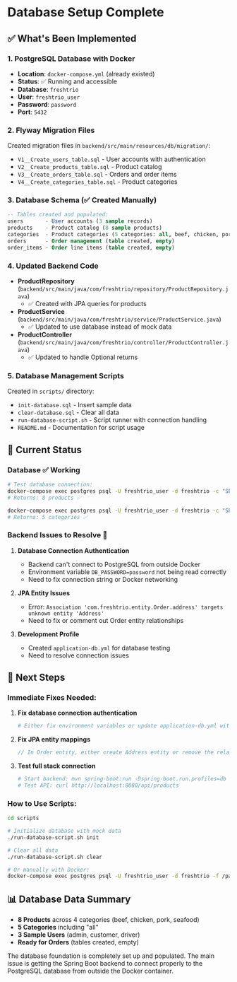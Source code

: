 # Database Setup Complete

## ✅ What's Been Implemented

### 1. PostgreSQL Database with Docker
- **Location**: `docker-compose.yml` (already existed)
- **Status**: ✅ Running and accessible
- **Database**: `freshtrio`
- **User**: `freshtrio_user` 
- **Password**: `password`
- **Port**: `5432`

### 2. Flyway Migration Files
Created migration files in `backend/src/main/resources/db/migration/`:
- `V1__Create_users_table.sql` - User accounts with authentication
- `V2__Create_products_table.sql` - Product catalog
- `V3__Create_orders_table.sql` - Orders and order items
- `V4__Create_categories_table.sql` - Product categories

### 3. Database Schema (✅ Created Manually)
```sql
-- Tables created and populated:
users       - User accounts (3 sample records)
products    - Product catalog (8 sample products)
categories  - Product categories (5 categories: all, beef, chicken, pork, seafood)
orders      - Order management (table created, empty)
order_items - Order line items (table created, empty)
```

### 4. Updated Backend Code
- **ProductRepository** (`backend/src/main/java/com/freshtrio/repository/ProductRepository.java`)
  - ✅ Created with JPA queries for products
- **ProductService** (`backend/src/main/java/com/freshtrio/service/ProductService.java`)
  - ✅ Updated to use database instead of mock data
- **ProductController** (`backend/src/main/java/com/freshtrio/controller/ProductController.java`)
  - ✅ Updated to handle Optional returns

### 5. Database Management Scripts
Created in `scripts/` directory:
- `init-database.sql` - Insert sample data
- `clear-database.sql` - Clear all data
- `run-database-script.sh` - Script runner with connection handling
- `README.md` - Documentation for script usage

## 🔧 Current Status

### Database ✅ Working
```bash
# Test database connection:
docker-compose exec postgres psql -U freshtrio_user -d freshtrio -c "SELECT COUNT(*) FROM products;"
# Returns: 8 products ✅

docker-compose exec postgres psql -U freshtrio_user -d freshtrio -c "SELECT COUNT(*) FROM categories;"  
# Returns: 5 categories ✅
```

### Backend Issues to Resolve 🚨

1. **Database Connection Authentication**
   - Backend can't connect to PostgreSQL from outside Docker
   - Environment variable `DB_PASSWORD=password` not being read correctly
   - Need to fix connection string or Docker networking

2. **JPA Entity Issues**
   - Error: `Association 'com.freshtrio.entity.Order.address' targets unknown entity 'Address'`
   - Need to fix or comment out Order entity relationships

3. **Development Profile**
   - Created `application-db.yml` for database testing
   - Need to resolve connection issues

## 🎯 Next Steps

### Immediate Fixes Needed:
1. **Fix database connection authentication**
   ```bash
   # Either fix environment variables or update application-db.yml with hardcoded password for testing
   ```

2. **Fix JPA entity mappings**
   ```java
   // In Order entity, either create Address entity or remove the relationship
   ```

3. **Test full stack connection**
   ```bash
   # Start backend: mvn spring-boot:run -Dspring-boot.run.profiles=db
   # Test API: curl http://localhost:8080/api/products
   ```

### How to Use Scripts:
```bash
cd scripts

# Initialize database with mock data
./run-database-script.sh init

# Clear all data
./run-database-script.sh clear

# Or manually with Docker:
docker-compose exec postgres psql -U freshtrio_user -d freshtrio -f /path/to/script.sql
```

## 📊 Database Data Summary
- **8 Products** across 4 categories (beef, chicken, pork, seafood)
- **5 Categories** including "all" 
- **3 Sample Users** (admin, customer, driver)
- **Ready for Orders** (tables created, empty)

The database foundation is completely set up and populated. The main issue is getting the Spring Boot backend to connect properly to the PostgreSQL database from outside the Docker container.